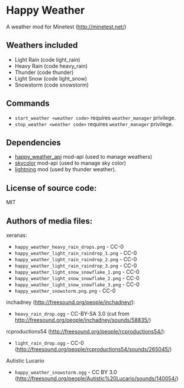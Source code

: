 Happy Weather
=======================
A weather mod for Minetest (http://minetest.net/)

Weathers included
-----------------------
* Light Rain (code light_rain)
* Heavy Rain (code heavy_rain)
* Thunder (code thunder)
* Light Snow (code light_snow)
* Snowstorm (code snowstorm)

Commands
-----------------------
* `start_weather <weather code>` requires `weather_manager` privilege.
* `stop_weather <weather code>` requires `weather_manager` privilege.

Dependencies
-----------------------
* [happy_weather_api](https://github.com/xeranas/happy_weather_api) mod-api (used to manage weathers)
* [skycolor](https://github.com/xeranas/skycolor) mod-api (used to manage sky color)
* [lightning](https://github.com/minetest-mods/lightning) mod (used by thunder weather).


License of source code:
-----------------------
MIT

Authors of media files:
-----------------------

xeranas:

  * `happy_weather_heavy_rain_drops.png` - CC-0
  * `happy_weather_light_rain_raindrop_1.png` - CC-0
  * `happy_weather_light_rain_raindrop_2.png` - CC-0
  * `happy_weather_light_rain_raindrop_3.png` - CC-0
  * `happy_weather_light_snow_snowflake_1.png` - CC-0
  * `happy_weather_light_snow_snowflake_2.png` - CC-0
  * `happy_weather_light_snow_snowflake_3.png` - CC-0
  * `happy_weather_snowstorm.png.png` - CC-0

inchadney (http://freesound.org/people/inchadney/):

  * `heavy_rain_drop.ogg` - CC-BY-SA 3.0 (cut from http://freesound.org/people/inchadney/sounds/58835/)

rcproductions54 (http://freesound.org/people/rcproductions54/):

  * `light_rain_drop.ogg` - CC-0 (http://freesound.org/people/rcproductions54/sounds/265045/)

Autistic Lucario

  * `happy_weather_snowstorm.ogg` - CC BY 3.0 (http://freesound.org/people/Autistic%20Lucario/sounds/140054/)
